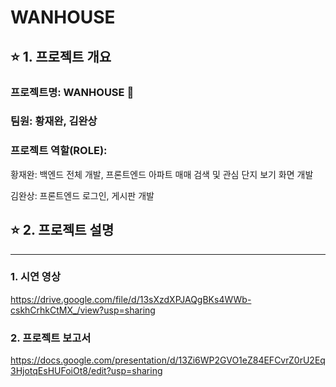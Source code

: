 # **WANHOUSE**

## ⭐ 1. 프로젝트 개요

### 프로젝트명: WANHOUSE 🏡
### 팀원: 황재완, 김완상
### 프로젝트 역할(ROLE):
황재완: 백엔드 전체 개발, 프론트엔드 아파트 매매 검색 및 관심 단지 보기 화면 개발

김완상: 프론트엔드 로그인, 게시판 개발
## ⭐ 2. 프로젝트 설명

---
### 1. 시연 영상
https://drive.google.com/file/d/13sXzdXPJAQgBKs4WWb-cskhCrhkCtMX_/view?usp=sharing

### 2. 프로젝트 보고서
https://docs.google.com/presentation/d/13Zi6WP2GVO1eZ84EFCvrZ0rU2Eq3HjotqEsHUFoiOt8/edit?usp=sharing
